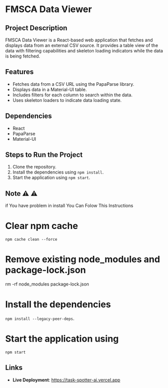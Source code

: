 # FMSCA Data Viewer

## Project Description

FMSCA Data Viewer is a React-based web application that fetches and displays data from an external CSV source. It provides a table view of the data with filtering capabilities and skeleton loading indicators while the data is being fetched.

## Features

- Fetches data from a CSV URL using the PapaParse library.
- Displays data in a Material-UI table.
- Includes filters for each column to search within the data.
- Uses skeleton loaders to indicate data loading state.

## Dependencies

- React
- PapaParse
- Material-UI

## Steps to Run the Project

1. Clone the repository.
2. Install the dependencies using `npm install`.
3. Start the application using `npm start`.

## Note :warning: :warning:
if You have problem in install You Can Folow This Instructions  

# Clear npm cache
`npm cache clean --force`

# Remove existing node_modules and package-lock.json
rm -rf node_modules package-lock.json

# Install the dependencies
`npm install --legacy-peer-deps`.

# Start the application using
`npm start`

## Links

- **Live Deployment**: https://task-spotter-ai.vercel.app


